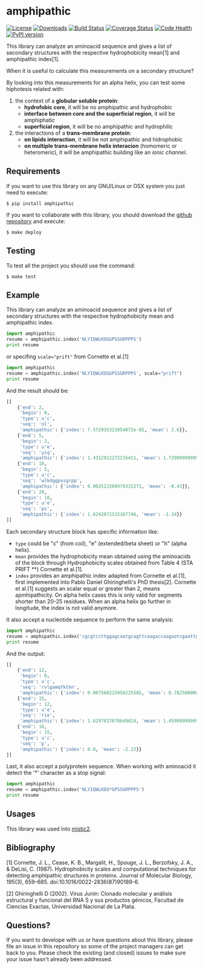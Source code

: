 amphipathic
===========

[![License](https://img.shields.io/pypi/l/amphipathic.svg)](https://raw.githubusercontent.com/ecolell/amphipathic/master/LICENSE) [![Downloads](https://img.shields.io/pypi/dm/amphipathic.svg)](https://pypi.python.org/pypi/amphipathic/) [![Build Status](https://travis-ci.org/ecolell/amphipathic.svg?branch=master)](https://travis-ci.org/ecolell/amphipathic) [![Coverage Status](https://coveralls.io/repos/ecolell/amphipathic/badge.png)](https://coveralls.io/r/ecolell/amphipathic) [![Code Health](https://landscape.io/github/ecolell/amphipathic/master/landscape.png)](https://landscape.io/github/ecolell/amphipathic/master) [![PyPI version](https://badge.fury.io/py/amphipathic.svg)](http://badge.fury.io/py/amphipathic)

This library can analyze an aminoacid sequence and gives a list of secondary structures with the respective hydrophobicity mean[1] and amphipathic index[1].

When it is useful to calculate this measurements on a secondary structure?

By looking into this measurements for an alpha helix, you can test some hiphotesis related with:

1. the context of a **globular soluble protein**:
    - **hydrofobic core**, it will be no amphipathic and hydrophobic
    - **interface between core and the superficial region**, it will be amphiphatic
    - **superficial region**, it will be no amphipathic and hydrophilic
2. the interactions of a **trans-membrane protein**:
    - **on lipids interaction**, it will be not amphipathic and hidrophobic
    - **on multiple trans-membrane helix interacion** (homomeric or heteromeric), it will be amphipathic building like an *ionic channel*.


Requirements
------------

If you want to use this library on any GNU/Linux or OSX system you just need to execute:

    $ pip install amphipathic


If you want to collaborate with this library, you should download the [github repository](https://github.com/ecolell/amphipathic) and execute:

    $ make deploy


Testing
-------

To test all the project you should use the command:

    $ make test


Example
-------

This library can analyze an aminoacid sequence and gives a list of secondary structures with the respective hydrophobicity mean and amphipathic index.

```python
import amphipathic
resume = amphipathic.index('NLYIQWLKDGGPSSGRPPPS')
print resume
```

or specifing `scale="prift"` from Cornette et al.[1]

```python
import amphipathic
resume = amphipathic.index('NLYIQWLKDGGPSSGRPPPS', scale="prift")
print resume
```


And the result should be:

```python
[[
    {'end': 2,
     'begin': 0,
     'type': u'c',
     'seq': 'nl',
     'amphipathic': {'index': 7.572935321054872e-05, 'mean': 2.6}},
    {'end': 5,
     'begin': 2,
     'type': u'e',
     'seq': 'yiq',
     'amphipathic': {'index': 1.4312912272216411, 'mean': 1.7299999999999998}},
    {'end': 18,
     'begin': 5,
     'type': u'c',
     'seq': 'wlkdggpssgrpp',
     'amphipathic': {'index': 0.002511560979331271, 'mean': -0.43}},
    {'end': 20,
     'begin': 18,
     'type': u'e',
     'seq': 'ps',
     'amphipathic': {'index': 1.6242872515167746, 'mean': -1.34}}
]]
```

Each secondary structure block has specific information like:

  - `type` could be "c" (from coil), "e" (extended/beta sheet) or "h" (alpha helix).
  - `mean` provides the hydrophobicity mean obtained using the aminoacids of the block through Hydrophobicity scales obtained from Table 4 (STA PRIFT **) Cornette et al.[1].
  - `index` provides an amphipathic index adapted from Cornette et al.[1], first implemented into Pablo Daniel Ghiringhelli's PhD thesis[2]. Cornette et al.[1] suggests an scalar equal or greater than 2, means apmhipathicity. On alpha helix cases this is only valid for segments shorter than 20-25 residues. When an alpha helix go further in longitude, the index is not valid anymore.

It also accept a nucleotide sequence to perform the same analysis:

```python
import amphipathic
resume = amphipathic.index('cgcgtccttggagcaatgcagttcaagaccaagaatcgaattgaacctgt')
print resume
```

And the output:

```python
[[
    {'end': 12,
     'begin': 0,
     'type': u'c',
     'seq': 'rvlgamqfktkn',
     'amphipathic': {'index': 0.007560225956225585, 'mean': 0.7825000000000001}},
    {'end': 15,
     'begin': 12,
     'type': u'e',
     'seq': 'rie',
     'amphipathic': {'index': 1.6297837670649824, 'mean': 1.4599999999999997}},
    {'end': 16,
     'begin': 15,
     'type': u'c',
     'seq': 'p',
     'amphipathic': {'index': 0.0, 'mean': -2.23}}
]]
```

Last, it also accept a polyprotein sequence. When working with aminoacid it detect the '*' character as a stop signal:

```python
import amphipathic
resume = amphipathic.index('NLYIQWLKDG*GPSSGRPPPS') 
print resume
```

Usages
------

This library was used into [mistic2](https://mistic2.leloir.org.ar).


Bibliography
------------

[1] Cornette, J. L., Cease, K. B., Margalit, H., Spouge, J. L., Berzofsky, J. A., & DeLisi, C. (1987). Hydrophobicity scales and computational techniques for detecting amphipathic structures in proteins. Journal of Molecular Biology, 195(3), 659–685. doi:10.1016/0022-2836(87)90189-6.

[2] Ghiringhelli D (2002). Virus Junín: Clonado molecular y análisis estructural y funcional del RNA S y sus productos génicos, Facultad de Ciencias Exactas, Universidad Nacional de La Plata.


Questions?
----------

If you want to develope with us or have questions about this library, please file an issue in this repository so some of the project managers can get back to you. Please check the existing (and closed) issues to make sure your issue hasn't already been addressed.

